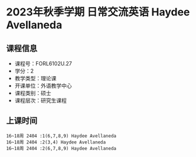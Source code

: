# 2023年秋季学期 日常交流英语 Haydee Avellaneda






## 课程信息

- 课程号：FORL6102U.27
- 学分：2
- 教学类型：理论课
- 开课单位：外语教学中心
- 课程类别：硕士
- 课程层次：研究生课程

## 上课时间

```
16~18周 2404 :1(6,7,8,9) Haydee Avellaneda
16~18周 2404 :2(3,4) Haydee Avellaneda
16~18周 2404 :2(6,7,8,9) Haydee Avellaneda
```

